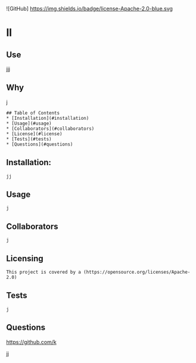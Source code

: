 ![GitHub] 
  https://img.shields.io/badge/license-Apache-2.0-blue.svg
  
  # ll 
    
  ## Use
  jjj
    
  ## Why
  j
    
    ## Table of Contents
    * [Installation](#installation)
    * [Usage](#usage)
    * [Collaborators](#collaborators)
    * [License](#license) 
    * [Tests](#tests) 
    * [Questions](#questions)

  ## Installation:
    jj
  
  ## Usage
    j
  
  ## Collaborators
    j

  ## Licensing
    This project is covered by a (https://opensource.org/licenses/Apache-2.0)
  
  ## Tests
    j
  
  ## Questions
    
  https://github.com/k
    
  jj